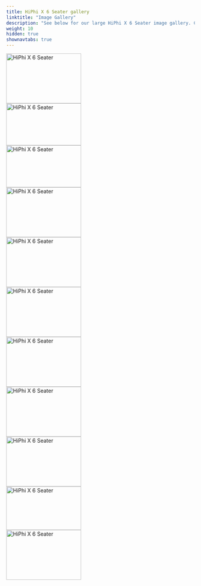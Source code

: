```yaml
---
title: HiPhi X 6 Seater gallery
linktitle: "Image Gallery"
description: "See below for our large HiPhi X 6 Seater image gallery. Click pictures for high-resolution versions."
weight: 10
hidden: true
shownavtabs: true
---
```

<!-- markdownlint-disable MD033 -->
<object type="image/svg+xml" data="../modelnavigation.svg"></object>
<div class="pswp-gallery pswp-grid-container" id ="my-gallery">
<div class="pswp-grid-item">
<a href="https://media.evkx.net/multimedia/models/hiphi/x/x_6_seater/charging_1.jpg"
data-pswp-src="https://media.evkx.net/multimedia/models/hiphi/x/x_6_seater/charging_1.jpg"
data-pswp-width="3000"
data-pswp-height="2000" 
target="_blank">
<img src="https://media.evkx.net/multimedia/models/hiphi/x/x_6_seater/charging_1_xst.jpg" alt="HiPhi X 6 Seater" width="200px" height="133px" />
</a>
</div>
<div class="pswp-grid-item">
<a href="https://media.evkx.net/multimedia/models/hiphi/x/x_6_seater/exterior_1.jpg"
data-pswp-src="https://media.evkx.net/multimedia/models/hiphi/x/x_6_seater/exterior_1.jpg"
data-pswp-width="1959"
data-pswp-height="1102" 
target="_blank">
<img src="https://media.evkx.net/multimedia/models/hiphi/x/x_6_seater/exterior_1_xst.jpg" alt="HiPhi X 6 Seater" width="200px" height="112px" />
</a>
</div>
<div class="pswp-grid-item">
<a href="https://media.evkx.net/multimedia/models/hiphi/x/x_6_seater/exterior_2.jpg"
data-pswp-src="https://media.evkx.net/multimedia/models/hiphi/x/x_6_seater/exterior_2.jpg"
data-pswp-width="3000"
data-pswp-height="1687" 
target="_blank">
<img src="https://media.evkx.net/multimedia/models/hiphi/x/x_6_seater/exterior_2_xst.jpg" alt="HiPhi X 6 Seater" width="200px" height="112px" />
</a>
</div>
<div class="pswp-grid-item">
<a href="https://media.evkx.net/multimedia/models/hiphi/x/x_6_seater/exterior_3.jpg"
data-pswp-src="https://media.evkx.net/multimedia/models/hiphi/x/x_6_seater/exterior_3.jpg"
data-pswp-width="3000"
data-pswp-height="2000" 
target="_blank">
<img src="https://media.evkx.net/multimedia/models/hiphi/x/x_6_seater/exterior_3_xst.jpg" alt="HiPhi X 6 Seater" width="200px" height="133px" />
</a>
</div>
<div class="pswp-grid-item">
<a href="https://media.evkx.net/multimedia/models/hiphi/x/x_6_seater/exterior_4.jpg"
data-pswp-src="https://media.evkx.net/multimedia/models/hiphi/x/x_6_seater/exterior_4.jpg"
data-pswp-width="3000"
data-pswp-height="2000" 
target="_blank">
<img src="https://media.evkx.net/multimedia/models/hiphi/x/x_6_seater/exterior_4_xst.jpg" alt="HiPhi X 6 Seater" width="200px" height="133px" />
</a>
</div>
<div class="pswp-grid-item">
<a href="https://media.evkx.net/multimedia/models/hiphi/x/x_6_seater/headlights_1.jpg"
data-pswp-src="https://media.evkx.net/multimedia/models/hiphi/x/x_6_seater/headlights_1.jpg"
data-pswp-width="3000"
data-pswp-height="2000" 
target="_blank">
<img src="https://media.evkx.net/multimedia/models/hiphi/x/x_6_seater/headlights_1_xst.jpg" alt="HiPhi X 6 Seater" width="200px" height="133px" />
</a>
</div>
<div class="pswp-grid-item">
<a href="https://media.evkx.net/multimedia/models/hiphi/x/x_6_seater/main_1.jpg"
data-pswp-src="https://media.evkx.net/multimedia/models/hiphi/x/x_6_seater/main_1.jpg"
data-pswp-width="3000"
data-pswp-height="2000" 
target="_blank">
<img src="https://media.evkx.net/multimedia/models/hiphi/x/x_6_seater/main_1_xst.jpg" alt="HiPhi X 6 Seater" width="200px" height="133px" />
</a>
</div>
<div class="pswp-grid-item">
<a href="https://media.evkx.net/multimedia/models/hiphi/x/x_6_seater/rearlights_1.jpg"
data-pswp-src="https://media.evkx.net/multimedia/models/hiphi/x/x_6_seater/rearlights_1.jpg"
data-pswp-width="3000"
data-pswp-height="2000" 
target="_blank">
<img src="https://media.evkx.net/multimedia/models/hiphi/x/x_6_seater/rearlights_1_xst.jpg" alt="HiPhi X 6 Seater" width="200px" height="133px" />
</a>
</div>
<div class="pswp-grid-item">
<a href="https://media.evkx.net/multimedia/models/hiphi/x/x_6_seater/screens_1.jpg"
data-pswp-src="https://media.evkx.net/multimedia/models/hiphi/x/x_6_seater/screens_1.jpg"
data-pswp-width="3000"
data-pswp-height="2000" 
target="_blank">
<img src="https://media.evkx.net/multimedia/models/hiphi/x/x_6_seater/screens_1_xst.jpg" alt="HiPhi X 6 Seater" width="200px" height="133px" />
</a>
</div>
<div class="pswp-grid-item">
<a href="https://media.evkx.net/multimedia/models/hiphi/x/x_6_seater/trunk_1.jpg"
data-pswp-src="https://media.evkx.net/multimedia/models/hiphi/x/x_6_seater/trunk_1.jpg"
data-pswp-width="1200"
data-pswp-height="700" 
target="_blank">
<img src="https://media.evkx.net/multimedia/models/hiphi/x/x_6_seater/trunk_1_xst.jpg" alt="HiPhi X 6 Seater" width="200px" height="116px" />
</a>
</div>
<div class="pswp-grid-item">
<a href="https://media.evkx.net/multimedia/models/hiphi/x/x_6_seater/trunk_2.jpg"
data-pswp-src="https://media.evkx.net/multimedia/models/hiphi/x/x_6_seater/trunk_2.jpg"
data-pswp-width="3000"
data-pswp-height="2000" 
target="_blank">
<img src="https://media.evkx.net/multimedia/models/hiphi/x/x_6_seater/trunk_2_xst.jpg" alt="HiPhi X 6 Seater" width="200px" height="133px" />
</a>
</div>
</div>
<script type="module">
  import PhotoSwipeLightbox from '/js/photoswipe-lightbox.esm.js';
    const lightbox = new PhotoSwipeLightbox({
       gallery: '#my-gallery',
        children: 'a',
        pswpModule: () => import('/js/photoswipe.esm.js')
    });
lightbox.init();
</script>
